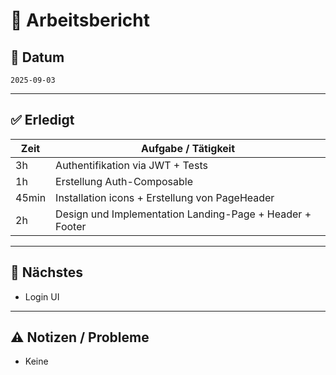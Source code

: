 # 📝 Arbeitsbericht

## 📅 Datum
`2025-09-03`

---

## ✅ Erledigt
| Zeit | Aufgabe / Tätigkeit |
|------|--------------------|
| 3h | Authentifikation via JWT + Tests |
| 1h | Erstellung Auth-Composable |
| 45min | Installation icons + Erstellung von PageHeader |
| 2h | Design und Implementation Landing-Page + Header + Footer |

---

## 🚧 Nächstes
- Login UI

---

## ⚠️ Notizen / Probleme
- Keine
